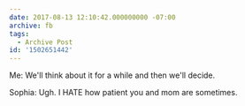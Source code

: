 ```yaml
---
date: 2017-08-13 12:10:42.000000000 -07:00
archive: fb
tags: 
  - Archive Post
id: '1502651442'
---
```


Me: We'll think about it for a while and then we'll decide. 

Sophia: Ugh. I HATE how patient you and mom are sometimes.

